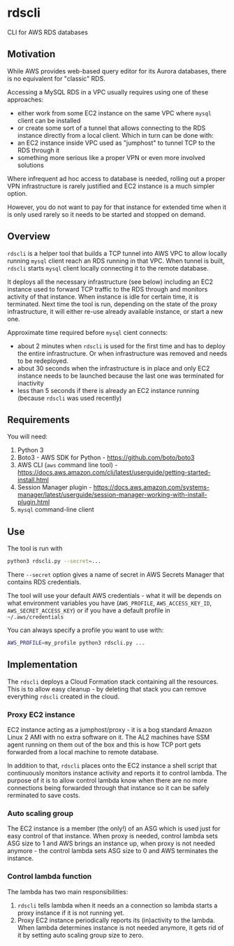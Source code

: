 # rdscli
CLI for AWS RDS databases

## Motivation

While AWS provides web-based query editor for its Aurora databases, there is no equivalent for "classic" RDS.

Accessing a MySQL RDS in a VPC usually requires using one of these approaches:
* either work from some EC2 instance on the same VPC where `mysql` client can be installed
* or create some sort of a tunnel that allows connecting to the RDS instance directly from a local client. Which in turn can be done with:
 * an EC2 instance inside VPC used as "jumphost" to tunnel TCP to the RDS through it
 * something more serious like a proper VPN or even more involved solutions

Where infrequent ad hoc access to database is needed, rolling out a proper VPN infrastructure is rarely justified and EC2 instance is a much simpler option.

However, you do not want to pay for that instance for extended time when it is only used rarely so it needs to be started and stopped
on demand.

## Overview

`rdscli` is a helper tool that builds a TCP tunnel into AWS VPC to allow locally running `mysql` client reach an RDS running in that VPC.
When tunnel is built, `rdscli` starts `mysql` client locally connecting it to the remote database.

It deploys all the necessary infrastructure (see below) including an EC2 instance used to forward TCP traffic to the RDS through and
monitors activity of that instance. When instance is idle for certain time, it is terminated. Next time the tool is run,
depending on the state of the proxy infrastructure, it will either re-use already available instance, or start a new one.

Approximate time required before `mysql` cient connects:
* about 2 minutes when `rdscli` is used for the first time and has to deploy the entire infrastructure. Or when infrastructure was removed and needs to be redeployed.
* about 30 seconds when the infrastructure is in place and only EC2 instance needs to be launched because the last one was terminated for inactivity
* less than 5 seconds if there is already an EC2 instance running (because `rdscli` was used recently)

## Requirements

You will need:
1. Python 3
2. Boto3 - AWS SDK for Python - https://github.com/boto/boto3
3. AWS CLI (`aws` command line tool) - https://docs.aws.amazon.com/cli/latest/userguide/getting-started-install.html
4. Session Manager plugin - https://docs.aws.amazon.com/systems-manager/latest/userguide/session-manager-working-with-install-plugin.html
5. `mysql` command-line client

## Use

The tool is run with
```sh
python3 rdscli.py --secret=...
```
There `--secret` option gives a name of secret in AWS Secrets Manager that contains RDS credentials.

The tool will use your default AWS credentials - what it will be depends on what environment variables you have (`AWS_PROFILE`, `AWS_ACCESS_KEY_ID`, `AWS_SECRET_ACCESS_KEY`) or if you have a default profile in `~/.aws/credentials`

You can always specify a profile you want to use with:
```sh
AWS_PROFILE=my_profile python3 rdscli.py ...
```

## Implementation

The `rdscli` deploys a Cloud Formation stack containing all the resources. This is to allow easy cleanup - by deleting that stack you can remove everything `rdscli` created in the cloud.

### Proxy EC2 instance 

EC2 instance acting as a jumphost/proxy - it is a bog standard Amazon Linux 2 AMI with no extra software on it. The AL2 machines have SSM agent running on them out of the box and this is how TCP port gets forwarded from a local machine to remote database.

In addition to that, `rdscli` places onto the EC2 instance a shell script that continuously monitors instance activity and reports it to control lambda. The purpose of it is to allow control lambda know when there are no more connections being forwarded through that instance so it can be safely rerminated to save costs.

### Auto scaling group

The EC2 instance is a member (the only!) of an ASG which is used just for easy control of that instance.
When proxy is needed, control lambda sets ASG size to 1 and AWS brings an instance up, when proxy is not needed anymore - the control lambda sets ASG size to 0 and AWS terminates the instance.

### Control lambda function

The lambda has two main responsibilities:

1. `rdscli` tells lambda when it needs an a connection so lambda starts a proxy instance if it is not running yet.
2. Proxy EC2 instance periodically reports its (in)activity to the lambda. When lambda determines instance is not needed anymore, it gets rid of it by setting auto scaling group size to zero.



